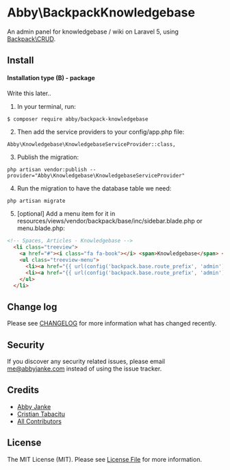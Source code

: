 # Abby\BackpackKnowledgebase

An admin panel for knowledgebase / wiki on Laravel 5, using [Backpack\CRUD](https://github.com/Laravel-Backpack/crud).

## Install

#### Installation type (B) - package

Write this later..

1) In your terminal, run:

``` bash
$ composer require abby/backpack-knowledgebase
```

2) Then add the service providers to your config/app.php file:

```
Abby\Knowledgebase\KnowledgebaseServiceProvider::class,
```

3) Publish the migration:

```
php artisan vendor:publish --provider="Abby\Knowledgebase\KnowledgebaseServiceProvider"
```

4) Run the migration to have the database table we need:

```
php artisan migrate
```

5) [optional] Add a menu item for it in resources/views/vendor/backpack/base/inc/sidebar.blade.php or menu.blade.php:

```html
<!-- Spaces, Articles - Knowledgebase -->
  <li class="treeview">
    <a href="#"><i class="fa fa-book"></i> <span>Knowledgebase</span> <i class="fa fa-angle-left pull-right"></i></a>
    <ul class="treeview-menu">
      <li><a href="{{ url(config('backpack.base.route_prefix', 'admin') . '/knowledgebase/space') }}"><i class="fa fa-folder"></i> <span>Spaces</span></a></li>
      <li><a href="{{ url(config('backpack.base.route_prefix', 'admin') . '/knowledgebase/article') }}"><i class="fa fa-file-text"></i> <span>Articles</span></a></li>
    </ul>
  </li>
```

## Change log

Please see [CHANGELOG](CHANGELOG.md) for more information what has changed recently.

## Security

If you discover any security related issues, please email me@abbyjanke.com instead of using the issue tracker.

## Credits

- [Abby Janke][link-author]
- [Cristian Tabacitu][link-tabacitu]
- [All Contributors][link-contributors]

## License

The MIT License (MIT). Please see [License File](LICENSE.md) for more information.

[link-author]: https://github.com/AbbyJanke
[link-tabacitu]: https://github.com/tabacitu
[link-contributors]: ../../contributors
